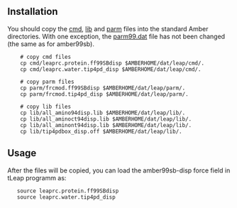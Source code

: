 ## Installation

You should copy the [cmd](cmd), [lib](lib) and [parm](parm) files into the standard Amber directories. With one
exception, the [parm99.dat](parm/parm99.dat) file has not been changed (the same as for amber99sb).

```code-block:: bash
    # copy cmd files
    cp cmd/leaprc.protein.ff99SBdisp $AMBERHOME/dat/leap/cmd/.
    cp cmd/leaprc.water.tip4pd_disp $AMBERHOME/dat/leap/cmd/.
  
    # copy parm files 
    cp parm/frcmod.ff99SBdisp $AMBERHOME/dat/leap/parm/.
    cp parm/frcmod.tip4pd_disp $AMBERHOME/dat/leap/parm/.
     
    # copy lib files  
    cp lib/all_amino94disp.lib $AMBERHOME/dat/leap/lib/.
    cp lib/all_aminoct94disp.lib $AMBERHOME/dat/leap/lib/.
    cp lib/all_aminont94disp.lib $AMBERHOME/dat/leap/lib/.
    cp lib/tip4pdbox_disp.off $AMBERHOME/dat/leap/lib/.
```

## Usage

After the files will be copied, you can load the amber99sb-disp force field in tLeap programm as:

```code-block:: bash
   source leaprc.protein.ff99SBdisp
   source leaprc.water.tip4pd_disp
```
